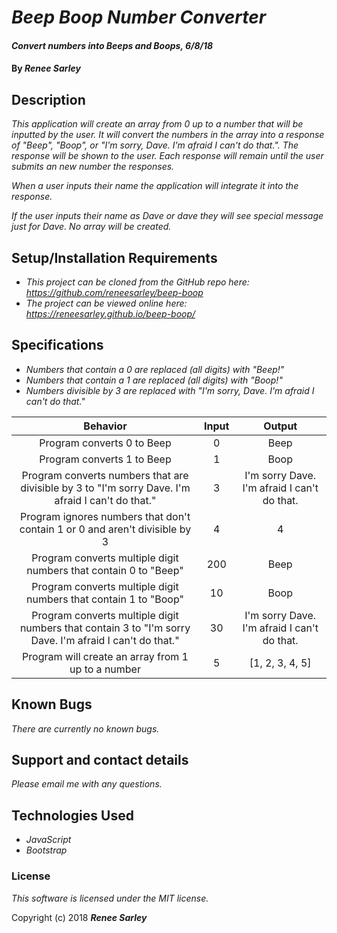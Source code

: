 # _Beep Boop Number Converter_

#### _Convert numbers into Beeps and Boops, 6/8/18_

#### By _**Renee Sarley**_

## Description

_This application will create an array from 0 up to a number that will be inputted by the user. It will convert the numbers in the array into a response of "Beep", "Boop", or "I'm sorry, Dave. I'm afraid I can't do that.". The response will be shown to the user. Each response will remain until the user submits an new number the responses._

_When a user inputs their name the application will integrate it into the response._

_If the user inputs their name as Dave or dave they will see special message just for Dave. No array will be created._

## Setup/Installation Requirements

* _This project can be cloned from the GitHub repo here: https://github.com/reneesarley/beep-boop_
* _The project can be viewed online here: https://reneesarley.github.io/beep-boop/_

## Specifications

* _Numbers that contain a 0 are replaced (all digits) with "Beep!"_
* _Numbers that contain a 1 are replaced (all digits) with "Boop!"_
* _Numbers divisible by 3 are replaced with "I'm sorry, Dave. I'm afraid I can't do that."_

|Behavior  |     Input     | Output|
|:----------:|:-------------:|:------:|
| Program converts 0 to Beep | 0 | Beep |
| Program converts 1 to Beep | 1  | Boop|
| Program converts numbers that are divisible by 3 to "I'm sorry Dave. I'm afraid I can't do that." | 3 | I'm sorry Dave. I'm afraid I can't do that. |
| Program ignores numbers that don't contain 1 or 0 and aren't divisible by 3| 4| 4 |
| Program converts multiple digit numbers that contain 0 to "Beep"   | 200 | Beep |
| Program converts multiple digit numbers that contain 1 to "Boop" | 10 | Boop |
| Program converts multiple digit numbers that contain 3 to "I'm sorry Dave. I'm afraid I can't do that." | 30 | I'm sorry Dave. I'm afraid I can't do that. |
| Program will create an array from 1 up to a number | 5 | [1, 2, 3, 4, 5] |

## Known Bugs

_There are currently no known bugs._

## Support and contact details

_Please email me with any questions._

## Technologies Used

* _JavaScript_
* _Bootstrap_

### License

*This software is licensed under the MIT license.*

Copyright (c) 2018 **_Renee Sarley_**
